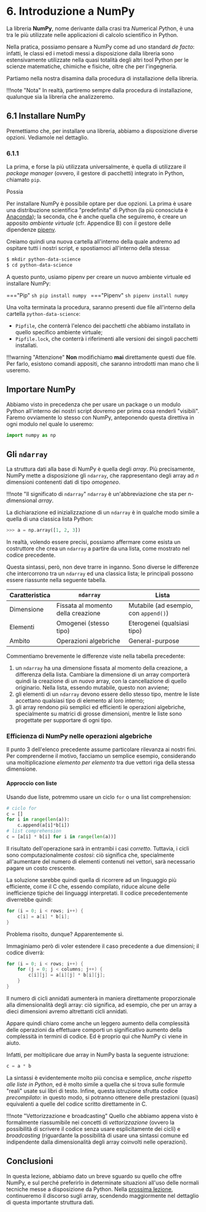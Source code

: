 # 6. Introduzione a NumPy

La libreria **NumPy**, nome derivante dalla crasi tra *Num*erical *Py*thon, è una tra le più utilizzate nelle applicazioni di calcolo scientifico in Python.

Nella pratica, possiamo pensare a NumPy come ad uno standard *de facto*: infatti, le classi ed i metodi messi a disposizione dalla libreria sono estensivamente utilizzate nella quasi totalità degli altri tool Python per le scienze matematiche, chimiche e fisiche, oltre che per l'ingegneria.

Partiamo nella nostra disamina dalla procedura di installazione della libreria.

!!!note "Nota"
    In realtà, partiremo sempre dalla procedura di installazione, qualunque sia la libreria che analizzeremo.

## 6.1 Installare NumPy

Premettiamo che, per installare una libreria, abbiamo a disposizione diverse opzioni. Vediamole nel dettaglio.

### 6.1.1

La prima, e forse la più utilizzata universalmente, è quella di utilizzare il *package manager* (ovvero, il gestore di pacchetti) integrato in Python, chiamato `pip`.

Possia

Per installare NumPy è possibile optare per due opzioni. La prima è usare una distribuzione scientifica "predefinita" di Python (la più conosciuta è [Anaconda](https://www.anaconda.com)); la seconda, che è anche quella che seguiremo, è creare un apposito *ambiente virtuale* (cfr. Appendice B) con il gestore delle dipendenze [pipenv](https://pypi.org/project/pipenv/).

Creiamo quindi una nuova cartella all'interno della quale andremo ad ospitare tutti i nostri script, e spostiamoci all'interno della stessa:

```sh
$ mkdir python-data-science
$ cd python-data-science
```

A questo punto, usiamo pipenv per creare un nuovo ambiente virtuale ed installare NumPy:

==="Pip" 
	```sh
	pip install numpy
	```
==="Pipenv"
	```sh
	pipenv install numpy
	```

Una volta terminata la procedura, saranno presenti due file all'interno della cartella `python-data-science`:

* `Pipfile`, che conterrà l'elenco dei pacchetti che abbiamo installato in quello specifico ambiente virtuale;
* `Pipfile.lock`, che conterrà i riferimenti alle versioni dei singoli pacchetti installati.

!!!warning "Attenzione"
	**Non** modifichiamo **mai** direttamente questi due file. Per farlo, esistono comandi appositi, che saranno introdotti man mano che li useremo.

## Importare NumPy

Abbiamo visto in precedenza che per usare un package o un modulo Python all'interno dei nostri script dovremo per prima cosa renderli "visibili". Faremo ovviamente lo stesso con NumPy, anteponendo questa direttiva in ogni modulo nel quale lo useremo:

```py
import numpy as np
```

## Gli `ndarray`

La struttura dati alla base di NumPy è quella degli *array*. Più precisamente, NumPy mette a disposizione gli `ndarray`, che rappresentano degli array ad $n$ dimensioni contenenti dati di tipo *omogeneo*. 

!!!note "Il significato di `ndarray`"
    `ndarray` è un'abbreviazione che sta per *n*-*d*imensional *array*. 

La dichiarazione ed inizializzazione di un `ndarray` è in qualche modo simile a quella di una classica lista Python:

```py
>>> a = np.array([1, 2, 3])
```

In realtà, volendo essere precisi, possiamo affermare come esista un costruttore che crea un `ndarray` a partire da una lista, come mostrato nel codice precedente.

Questa sintassi, però, non deve trarre in inganno. Sono diverse le differenze che intercorrono tra un `ndarray` ed una classica lista; le principali possono essere riassunte nella seguente tabella.

| Caratteristica | `ndarray`                          | Lista                                 |
| -------------- | ---------------------------------- | ------------------------------------- |
| Dimensione     | Fissata al momento della creazione | Mutabile (ad esempio, con `append()`) |
| Elementi       | Omogenei (stesso tipo)             | Eterogenei (qualsiasi tipo)           |
| Ambito         | Operazioni algebriche              | General-purpose                       |

Commentiamo brevemente le differenze viste nella tabella precedente:

1. un `ndarray` ha una dimensione fissata al momento della creazione, a differenza della lista. Cambiare la dimensione di un array comporterà quindi la creazione di un *nuovo* array, con la cancellazione di quello originario. Nella lista, essendo mutabile, questo non avviene;
2. gli elementi di un `ndarray` devono essere dello stesso tipo, mentre le liste accettano qualsiasi tipo di elemento al loro interno;
3. gli array rendono più semplici ed efficienti le operazioni algebriche, specialmente su matrici di grosse dimensioni, mentre le liste sono progettate per supportare di ogni tipo.

### Efficienza di NumPy nelle operazioni algebriche

Il punto 3 dell'elenco precedente assume particolare rilevanza ai nostri fini. Per comprenderne il motivo, facciamo un semplice esempio, considerando una moltiplicazione *elemento per elemento* tra due vettori riga della stessa dimensione.

#### Approccio con liste

Usando due liste, potremmo usare un ciclo `for` o una list comprehension:

```py
# ciclo for
c = []
for i in range(len(a)):
    c.append(a[i]*b[i])
# list comprehension
c = [a[i] * b[i] for i in range(len(a))]
```

Il risultato dell'operazione sarà in entrambi i casi *corretto*. Tuttavia, i cicli sono computazionalmente *costosi*: ciò significa che, specialmente all'aumentare del numero di elementi contenuti nei vettori, sarà necessario pagare un costo crescente.

La soluzione sarebbe quindi quella di ricorrere ad un linguaggio più efficiente, come il C che, essendo compilato, riduce alcune delle inefficienze tipiche dei linguaggi interpretati. Il codice precedentemente diverrebbe quindi:

```c
for (i = 0; i < rows; i++) {
    c[i] = a[i] * b[i];
}
```

Problema risolto, dunque? Apparentemente sì. 

Immaginiamo però di voler estendere il caso precedente a due dimensioni; il codice diverrà:

```c
for (i = 0; i < rows; i++) {
    for (j = 0; j < columns; j++) {
        c[i][j] = a[i][j] * b[i][j];
    }
}
```

Il numero di cicli annidati aumenterà in maniera direttamente proporzionale alla dimensionalità degli array: ciò significa, ad esempio, che per un array a dieci dimensioni avremo altrettanti cicli annidati.

Appare quindi chiaro come anche un leggero aumento della complessità delle operazioni da effettuare comporti un significativo aumento della complessità in termini di codice. Ed è proprio qui che NumPy ci viene in aiuto.

Infatti, per moltiplicare due array in NumPy basta la seguente istruzione:

```py
c = a * b
```

La sintassi è evidentemente molto più concisa e semplice, *anche rispetto alle liste in Python*, ed è molto simile a quella che si trova sulle formule "reali" usate sui libri di testo. Infine, questa istruzione sfrutta codice *precompilato*: in questo modo, si potranno ottenere delle prestazioni (quasi) equivalenti a quelle del codice scritto direttamente in C.

!!!note "Vettorizzazione e broadcasting"
    Quello che abbiamo appena visto è formalmente riassumibile nei concetti di *vettorizzazione* (ovvero la possibilità di scrivere il codice senza usare esplicitamente dei cicli) e *broadcasting* (riguardante la possibilità di usare una sintassi comune ed indipendente dalla dimensionalità degli array coinvolti nelle operazioni).

## Conclusioni

In questa lezione, abbiamo dato un breve sguardo su quello che offre NumPy, e sul perché preferirlo in determinate situazioni all'uso delle normali tecniche messe a disposizione da Python. Nella [prossima lezione](./02_array), continueremo il discorso sugli array, scendendo maggiormente nel dettaglio di questa importante struttura dati.

